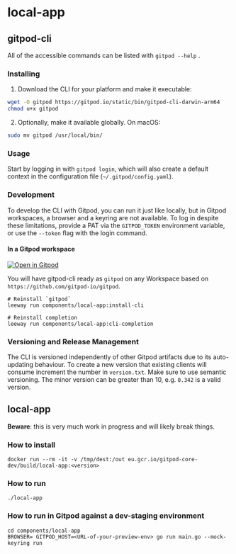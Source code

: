 # local-app

## gitpod-cli

All of the accessible commands can be listed with `gitpod --help` .

### Installing

1. Download the CLI for your platform and make it executable:

```bash
wget -O gitpod https://gitpod.io/static/bin/gitpod-cli-darwin-arm64
chmod u+x gitpod
```

2. Optionally, make it available globally. On macOS:

```bash
sudo mv gitpod /usr/local/bin/
```

### Usage

Start by logging in with `gitpod login`, which will also create a default context in the configuration file (`~/.gitpod/config.yaml`).

### Development

To develop the CLI with Gitpod, you can run it just like locally, but in Gitpod workspaces, a browser and a keyring are not available. To log in despite these limitations, provide a PAT via the `GITPOD_TOKEN` environment variable, or use the `--token` flag with the login command.

#### In a Gitpod workspace

[![Open in Gitpod](https://www.gitpod.io/svg/open-in-gitpod.svg)](https://gitpod.io/#https://github.com/gitpod-io/gitpod)

You will have gitpod-cli ready as `gitpod` on any Workspace based on `https://github.com/gitpod-io/gitpod`.

```
# Reinstall `gitpod`
leeway run components/local-app:install-cli

# Reinstall completion
leeway run components/local-app:cli-completion
```

### Versioning and Release Management

The CLI is versioned independently of other Gitpod artifacts due to its auto-updating behaviour.
To create a new version that existing clients will consume increment the number in `version.txt`. Make sure to use semantic versioning. The minor version can be greater than 10, e.g. `0.342` is a valid version.

## local-app

**Beware**: this is very much work in progress and will likely break things.

### How to install

```
docker run --rm -it -v /tmp/dest:/out eu.gcr.io/gitpod-core-dev/build/local-app:<version>
```

### How to run

```
./local-app
```

### How to run in Gitpod against a dev-staging environment

```
cd components/local-app
BROWSER= GITPOD_HOST=<URL-of-your-preview-env> go run main.go --mock-keyring run
```
